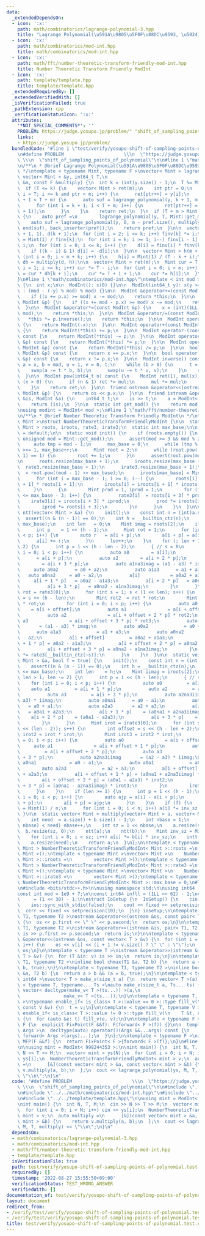 ```yaml
---
data:
  _extendedDependsOn:
  - icon: ':x:'
    path: math/combinatorics/lagrange-polynomial-3.hpp
    title: "Lagrange Polynomial(\u591A\u9805\u5F0F\u88DC\u9593, \u5024)"
  - icon: ':x:'
    path: math/combinatorics/mod-int.hpp
    title: math/combinatorics/mod-int.hpp
  - icon: ':x:'
    path: math/fft/number-theoretic-transform-friendly-mod-int.hpp
    title: Number Theoretic Transform Friendly ModInt
  - icon: ':x:'
    path: template/template.hpp
    title: template/template.hpp
  _extendedRequiredBy: []
  _extendedVerifiedWith: []
  _isVerificationFailed: true
  _pathExtension: cpp
  _verificationStatusIcon: ':x:'
  attributes:
    '*NOT_SPECIAL_COMMENTS*': ''
    PROBLEM: https://judge.yosupo.jp/problem/" "shift_of_sampling_points_of_polynomial
    links:
    - https://judge.yosupo.jp/problem/
  bundledCode: "#line 1 \"test/verify/yosupo-shift-of-sampling-points-of-polynomial.test.cpp\"\
    \n#define PROBLEM                      \\\n  \"https://judge.yosupo.jp/problem/\"\
    \ \\\n  \"shift_of_sampling_points_of_polynomial\"\n\n#line 1 \"math/combinatorics/lagrange-polynomial-3.hpp\"\
    \n/**\n * @brief Lagrange Polynomial(\u591A\u9805\u5F0F\u88DC\u9593, \u5024)\n\
    \ */\ntemplate < typename Mint, typename F >\nvector< Mint > lagrange_polynomial(const\
    \ vector< Mint > &y, int64_t T,\n                                   const int\
    \ &m, const F &multiply) {\n  int k = (int)y.size() - 1;\n  T %= Mint::get_mod();\n\
    \  if (T <= k) {\n    vector< Mint > ret(m);\n    int ptr = 0;\n    for (int64_t\
    \ i = T; i <= k and ptr < m; i++) {\n      ret[ptr++] = y[i];\n    }\n    if (k\
    \ + 1 < T + m) {\n      auto suf = lagrange_polynomial(y, k + 1, m - ptr, multiply);\n\
    \      for (int i = k + 1; i < T + m; i++) {\n        ret[ptr++] = suf[i - (k\
    \ + 1)];\n      }\n    }\n    return ret;\n  }\n  if (T + m > Mint::get_mod())\
    \ {\n    auto pref =\n        lagrange_polynomial(y, T, Mint::get_mod() - T, multiply);\n\
    \    auto suf = lagrange_polynomial(y, 0, m - pref.size(), multiply);\n    copy(begin(suf),\
    \ end(suf), back_inserter(pref));\n    return pref;\n  }\n\n  vector< Mint > finv(k\
    \ + 1, 1), d(k + 1);\n  for (int i = 2; i <= k; i++) finv[k] *= i;\n  finv[k]\
    \ = Mint(1) / finv[k];\n  for (int i = k; i >= 1; i--) finv[i - 1] = finv[i] *\
    \ i;\n  for (int i = 0; i <= k; i++) {\n    d[i] = finv[i] * finv[k - i] * y[i];\n\
    \    if ((k - i) & 1) d[i] = -d[i];\n  }\n\n  vector< Mint > h(m + k);\n  for\
    \ (int i = 0; i < m + k; i++) {\n    h[i] = Mint(1) / (T - k + i);\n  }\n\n  auto\
    \ dh = multiply(d, h);\n\n  vector< Mint > ret(m);\n  Mint cur = T;\n  for (int\
    \ i = 1; i <= k; i++) cur *= T - i;\n  for (int i = 0; i < m; i++) {\n    ret[i]\
    \ = cur * dh[k + i];\n    cur *= T + i + 1;\n    cur *= h[i];\n  }\n  return ret;\n\
    }\n#line 1 \"math/combinatorics/mod-int.hpp\"\ntemplate < int mod >\nstruct ModInt\
    \ {\n  int x;\n\n  ModInt(): x(0) {}\n\n  ModInt(int64_t y): x(y >= 0 ? y % mod\
    \ : (mod - (-y) % mod) % mod) {}\n\n  ModInt &operator+=(const ModInt &p) {\n\
    \    if ((x += p.x) >= mod) x -= mod;\n    return *this;\n  }\n\n  ModInt &operator-=(const\
    \ ModInt &p) {\n    if ((x += mod - p.x) >= mod) x -= mod;\n    return *this;\n\
    \  }\n\n  ModInt &operator*=(const ModInt &p) {\n    x = (int)(1LL * x * p.x %\
    \ mod);\n    return *this;\n  }\n\n  ModInt &operator/=(const ModInt &p) {\n \
    \   *this *= p.inverse();\n    return *this;\n  }\n\n  ModInt operator-() const\
    \ {\n    return ModInt(-x);\n  }\n\n  ModInt operator+(const ModInt &p) const\
    \ {\n    return ModInt(*this) += p;\n  }\n\n  ModInt operator-(const ModInt &p)\
    \ const {\n    return ModInt(*this) -= p;\n  }\n\n  ModInt operator*(const ModInt\
    \ &p) const {\n    return ModInt(*this) *= p;\n  }\n\n  ModInt operator/(const\
    \ ModInt &p) const {\n    return ModInt(*this) /= p;\n  }\n\n  bool operator==(const\
    \ ModInt &p) const {\n    return x == p.x;\n  }\n\n  bool operator!=(const ModInt\
    \ &p) const {\n    return x != p.x;\n  }\n\n  ModInt inverse() const {\n    int\
    \ a = x, b = mod, u = 1, v = 0, t;\n    while (b > 0) {\n      t = a / b;\n  \
    \    swap(a -= t * b, b);\n      swap(u -= t * v, v);\n    }\n    return ModInt(u);\n\
    \  }\n\n  ModInt pow(int64_t n) const {\n    ModInt ret(1), mul(x);\n    while\
    \ (n > 0) {\n      if (n & 1) ret *= mul;\n      mul *= mul;\n      n >>= 1;\n\
    \    }\n    return ret;\n  }\n\n  friend ostream &operator<<(ostream &os, const\
    \ ModInt &p) {\n    return os << p.x;\n  }\n\n  friend istream &operator>>(istream\
    \ &is, ModInt &a) {\n    int64_t t;\n    is >> t;\n    a = ModInt< mod >(t);\n\
    \    return (is);\n  }\n\n  static int get_mod() {\n    return mod;\n  }\n};\n\
    \nusing modint = ModInt< mod >;\n#line 1 \"math/fft/number-theoretic-transform-friendly-mod-int.hpp\"\
    \n/**\n * @brief Number Theoretic Transform Friendly ModInt\n */\ntemplate < typename\
    \ Mint >\nstruct NumberTheoreticTransformFriendlyModInt {\n\n  static vector<\
    \ Mint > roots, iroots, rate3, irate3;\n  static int max_base;\n\n  NumberTheoreticTransformFriendlyModInt()\
    \ = default;\n\n  static void init() {\n    if (roots.empty()) {\n      const\
    \ unsigned mod = Mint::get_mod();\n      assert(mod >= 3 && mod % 2 == 1);\n \
    \     auto tmp = mod - 1;\n      max_base = 0;\n      while (tmp % 2 == 0) tmp\
    \ >>= 1, max_base++;\n      Mint root = 2;\n      while (root.pow((mod - 1) >>\
    \ 1) == 1) {\n        root += 1;\n      }\n      assert(root.pow(mod - 1) == 1);\n\
    \n      roots.resize(max_base + 1);\n      iroots.resize(max_base + 1);\n    \
    \  rate3.resize(max_base + 1);\n      irate3.resize(max_base + 1);\n\n      roots[max_base]\
    \  = root.pow((mod - 1) >> max_base);\n      iroots[max_base] = Mint(1) / roots[max_base];\n\
    \      for (int i = max_base - 1; i >= 0; i--) {\n        roots[i]  = roots[i\
    \ + 1] * roots[i + 1];\n        iroots[i] = iroots[i + 1] * iroots[i + 1];\n \
    \     }\n      {\n        Mint prod = 1, iprod = 1;\n        for (int i = 0; i\
    \ <= max_base - 3; i++) {\n          rate3[i]  = roots[i + 3] * prod;\n      \
    \    irate3[i] = iroots[i + 3] * iprod;\n          prod *= iroots[i + 3];\n  \
    \        iprod *= roots[i + 3];\n        }\n      }\n    }\n  }\n\n  static void\
    \ ntt(vector< Mint > &a) {\n    init();\n    const int n = (int)a.size();\n  \
    \  assert((n & (n - 1)) == 0);\n    int h = __builtin_ctz(n);\n    assert(h <=\
    \ max_base);\n    int len   = 0;\n    Mint imag = roots[2];\n    if (h & 1) {\n\
    \      int p    = 1 << (h - 1);\n      Mint rot = 1;\n      for (int i = 0; i\
    \ < p; i++) {\n        auto r   = a[i + p];\n        a[i + p] = a[i] - r;\n  \
    \      a[i] += r;\n      }\n      len++;\n    }\n    for (; len + 1 < h; len +=\
    \ 2) {\n      int p = 1 << (h - len - 2);\n      { // s = 0\n        for (int\
    \ i = 0; i < p; i++) {\n          auto a0        = a[i];\n          auto a1  \
    \      = a[i + p];\n          auto a2        = a[i + 2 * p];\n          auto a3\
    \        = a[i + 3 * p];\n          auto a1na3imag = (a1 - a3) * imag;\n     \
    \     auto a0a2      = a0 + a2;\n          auto a1a3      = a1 + a3;\n       \
    \   auto a0na2     = a0 - a2;\n          a[i]           = a0a2 + a1a3;\n     \
    \     a[i + 1 * p]   = a0a2 - a1a3;\n          a[i + 2 * p]   = a0na2 + a1na3imag;\n\
    \          a[i + 3 * p]   = a0na2 - a1na3imag;\n        }\n      }\n      Mint\
    \ rot = rate3[0];\n      for (int s = 1; s < (1 << len); s++) {\n        int offset\
    \ = s << (h - len);\n        Mint rot2  = rot * rot;\n        Mint rot3  = rot2\
    \ * rot;\n        for (int i = 0; i < p; i++) {\n          auto a0           \
    \    = a[i + offset];\n          auto a1               = a[i + offset + p] * rot;\n\
    \          auto a2               = a[i + offset + 2 * p] * rot2;\n          auto\
    \ a3               = a[i + offset + 3 * p] * rot3;\n          auto a1na3imag \
    \       = (a1 - a3) * imag;\n          auto a0a2             = a0 + a2;\n    \
    \      auto a1a3             = a1 + a3;\n          auto a0na2            = a0\
    \ - a2;\n          a[i + offset]         = a0a2 + a1a3;\n          a[i + offset\
    \ + 1 * p] = a0a2 - a1a3;\n          a[i + offset + 2 * p] = a0na2 + a1na3imag;\n\
    \          a[i + offset + 3 * p] = a0na2 - a1na3imag;\n        }\n        rot\
    \ *= rate3[__builtin_ctz(~s)];\n      }\n    }\n  }\n\n  static void intt(vector<\
    \ Mint > &a, bool f = true) {\n    init();\n    const int n = (int)a.size();\n\
    \    assert((n & (n - 1)) == 0);\n    int h = __builtin_ctz(n);\n    assert(h\
    \ <= max_base);\n    int len    = h;\n    Mint iimag = iroots[2];\n    for (;\
    \ len > 1; len -= 2) {\n      int p = 1 << (h - len);\n      { // s = 0\n    \
    \    for (int i = 0; i < p; i++) {\n          auto a0         = a[i];\n      \
    \    auto a1         = a[i + 1 * p];\n          auto a2         = a[i + 2 * p];\n\
    \          auto a3         = a[i + 3 * p];\n          auto a2na3iimag = (a2 -\
    \ a3) * iimag;\n          auto a0na1      = a0 - a1;\n          auto a0a1    \
    \   = a0 + a1;\n          auto a2a3       = a2 + a3;\n          a[i]         \
    \   = a0a1 + a2a3;\n          a[i + 1 * p]    = (a0na1 + a2na3iimag);\n      \
    \    a[i + 2 * p]    = (a0a1 - a2a3);\n          a[i + 3 * p]    = (a0na1 - a2na3iimag);\n\
    \        }\n      }\n      Mint irot = irate3[0];\n      for (int s = 1; s < (1\
    \ << (len - 2)); s++) {\n        int offset = s << (h - len + 2);\n        Mint\
    \ irot2 = irot * irot;\n        Mint irot3 = irot2 * irot;\n        for (int i\
    \ = 0; i < p; i++) {\n          auto a0               = a[i + offset];\n     \
    \     auto a1               = a[i + offset + 1 * p];\n          auto a2      \
    \         = a[i + offset + 2 * p];\n          auto a3               = a[i + offset\
    \ + 3 * p];\n          auto a2na3iimag       = (a2 - a3) * iimag;\n          auto\
    \ a0na1            = a0 - a1;\n          auto a0a1             = a0 + a1;\n  \
    \        auto a2a3             = a2 + a3;\n          a[i + offset]         = a0a1\
    \ + a2a3;\n          a[i + offset + 1 * p] = (a0na1 + a2na3iimag) * irot;\n  \
    \        a[i + offset + 2 * p] = (a0a1 - a2a3) * irot2;\n          a[i + offset\
    \ + 3 * p] = (a0na1 - a2na3iimag) * irot3;\n        }\n        irot *= irate3[__builtin_ctz(~s)];\n\
    \      }\n    }\n    if (len >= 1) {\n      int p = 1 << (h - 1);\n      for (int\
    \ i = 0; i < p; i++) {\n        auto ajp = a[i] - a[i + p];\n        a[i] += a[i\
    \ + p];\n        a[i + p] = ajp;\n      }\n    }\n    if (f) {\n      Mint inv_sz\
    \ = Mint(1) / n;\n      for (int i = 0; i < n; i++) a[i] *= inv_sz;\n    }\n \
    \ }\n\n  static vector< Mint > multiply(vector< Mint > a, vector< Mint > b) {\n\
    \    int need  = a.size() + b.size() - 1;\n    int nbase = 1;\n    while ((1 <<\
    \ nbase) < need) nbase++;\n    int sz = 1 << nbase;\n    a.resize(sz, 0);\n  \
    \  b.resize(sz, 0);\n    ntt(a);\n    ntt(b);\n    Mint inv_sz = Mint(1) / sz;\n\
    \    for (int i = 0; i < sz; i++) a[i] *= b[i] * inv_sz;\n    intt(a, false);\n\
    \    a.resize(need);\n    return a;\n  }\n};\n\ntemplate < typename Mint >\nvector<\
    \ Mint > NumberTheoreticTransformFriendlyModInt< Mint >::roots =\n    vector<\
    \ Mint >();\ntemplate < typename Mint >\nvector< Mint >\n    NumberTheoreticTransformFriendlyModInt<\
    \ Mint >::iroots =\n        vector< Mint >();\ntemplate < typename Mint >\nvector<\
    \ Mint > NumberTheoreticTransformFriendlyModInt< Mint >::rate3 =\n    vector<\
    \ Mint >();\ntemplate < typename Mint >\nvector< Mint >\n    NumberTheoreticTransformFriendlyModInt<\
    \ Mint >::irate3 =\n        vector< Mint >();\ntemplate < typename Mint >\nint\
    \ NumberTheoreticTransformFriendlyModInt< Mint >::max_base = 0;\n#line 1 \"template/template.hpp\"\
    \n#include <bits/stdc++.h>\n\nusing namespace std;\n\nusing int64   = long long;\n\
    const int mod = 1e9 + 7;\n\nconst int64 infll = (1LL << 62) - 1;\nconst int inf\
    \     = (1 << 30) - 1;\n\nstruct IoSetup {\n  IoSetup() {\n    cin.tie(nullptr);\n\
    \    ios::sync_with_stdio(false);\n    cout << fixed << setprecision(10);\n  \
    \  cerr << fixed << setprecision(10);\n  }\n} iosetup;\n\ntemplate < typename\
    \ T1, typename T2 >\nostream &operator<<(ostream &os, const pair< T1, T2 > &p)\
    \ {\n  os << p.first << \" \" << p.second;\n  return os;\n}\n\ntemplate < typename\
    \ T1, typename T2 >\nistream &operator>>(istream &is, pair< T1, T2 > &p) {\n \
    \ is >> p.first >> p.second;\n  return is;\n}\n\ntemplate < typename T >\nostream\
    \ &operator<<(ostream &os, const vector< T > &v) {\n  for (int i = 0; i < (int)v.size();\
    \ i++) {\n    os << v[i] << (i + 1 != v.size() ? \" \" : \"\");\n  }\n  return\
    \ os;\n}\n\ntemplate < typename T >\nistream &operator>>(istream &is, vector<\
    \ T > &v) {\n  for (T &in: v) is >> in;\n  return is;\n}\n\ntemplate < typename\
    \ T1, typename T2 >\ninline bool chmax(T1 &a, T2 b) {\n  return a < b && (a =\
    \ b, true);\n}\n\ntemplate < typename T1, typename T2 >\ninline bool chmin(T1\
    \ &a, T2 b) {\n  return a > b && (a = b, true);\n}\n\ntemplate < typename T =\
    \ int64 >\nvector< T > make_v(size_t a) {\n  return vector< T >(a);\n}\n\ntemplate\
    \ < typename T, typename... Ts >\nauto make_v(size_t a, Ts... ts) {\n  return\
    \ vector< decltype(make_v< T >(ts...)) >(a,\n                                \
    \                make_v< T >(ts...));\n}\n\ntemplate < typename T, typename V\
    \ >\ntypename enable_if< is_class< T >::value == 0 >::type fill_v(\n    T &t,\
    \ const V &v) {\n  t = v;\n}\n\ntemplate < typename T, typename V >\ntypename\
    \ enable_if< is_class< T >::value != 0 >::type fill_v(\n    T &t, const V &v)\
    \ {\n  for (auto &e: t) fill_v(e, v);\n}\n\ntemplate < typename F >\nstruct FixPoint:\
    \ F {\n  explicit FixPoint(F &&f): F(forward< F >(f)) {}\n\n  template < typename...\
    \ Args >\n  decltype(auto) operator()(Args &&...args) const {\n    return F::operator()(*this,\
    \ forward< Args >(args)...);\n  }\n};\n\ntemplate < typename F >\ninline decltype(auto)\
    \ MFP(F &&f) {\n  return FixPoint< F >{forward< F >(f)};\n}\n#line 9 \"test/verify/yosupo-shift-of-sampling-points-of-polynomial.test.cpp\"\
    \n\nusing mint = ModInt< 998244353 >;\n\nint main() {\n  int N, T, M;\n  cin >>\
    \ N >> T >> M;\n  vector< mint > ys(N);\n  for (int i = 0; i < N; i++) cin >>\
    \ ys[i];\n  NumberTheoreticTransformFriendlyModInt< mint > v;\n  auto multiply\
    \ =\n      [&](const vector< mint > &a, const vector< mint > &b) {\n    return\
    \ v.multiply(a, b);\n  };\n  cout << lagrange_polynomial(ys, M, T, multiply) <<\
    \ \"\\n\";\n}\n"
  code: "#define PROBLEM                      \\\n  \"https://judge.yosupo.jp/problem/\"\
    \ \\\n  \"shift_of_sampling_points_of_polynomial\"\n\n#include \"../../math/combinatorics/lagrange-polynomial-3.hpp\"\
    \n#include \"../../math/combinatorics/mod-int.hpp\"\n#include \"../../math/fft/number-theoretic-transform-friendly-mod-int.hpp\"\
    \n#include \"../../template/template.hpp\"\n\nusing mint = ModInt< 998244353 >;\n\
    \nint main() {\n  int N, T, M;\n  cin >> N >> T >> M;\n  vector< mint > ys(N);\n\
    \  for (int i = 0; i < N; i++) cin >> ys[i];\n  NumberTheoreticTransformFriendlyModInt<\
    \ mint > v;\n  auto multiply =\n      [&](const vector< mint > &a, const vector<\
    \ mint > &b) {\n    return v.multiply(a, b);\n  };\n  cout << lagrange_polynomial(ys,\
    \ M, T, multiply) << \"\\n\";\n}\n"
  dependsOn:
  - math/combinatorics/lagrange-polynomial-3.hpp
  - math/combinatorics/mod-int.hpp
  - math/fft/number-theoretic-transform-friendly-mod-int.hpp
  - template/template.hpp
  isVerificationFile: true
  path: test/verify/yosupo-shift-of-sampling-points-of-polynomial.test.cpp
  requiredBy: []
  timestamp: '2022-08-27 15:55:50+09:00'
  verificationStatus: TEST_WRONG_ANSWER
  verifiedWith: []
documentation_of: test/verify/yosupo-shift-of-sampling-points-of-polynomial.test.cpp
layout: document
redirect_from:
- /verify/test/verify/yosupo-shift-of-sampling-points-of-polynomial.test.cpp
- /verify/test/verify/yosupo-shift-of-sampling-points-of-polynomial.test.cpp.html
title: test/verify/yosupo-shift-of-sampling-points-of-polynomial.test.cpp
---
```

